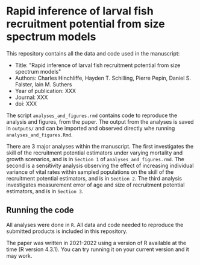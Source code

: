 # Rapid inference of larval fish recruitment potential from size spectrum models
This repository contains all the data and code used in the manuscript:

* Title: "Rapid inference of larval fish recruitment potential from size spectrum models"
* Authors: Charles Hinchliffe, Hayden T. Schilling, Pierre Pepin, Daniel S. Falster, Iain M. Suthers
* Year of publication: XXX
* Journal: XXX
* doi: XXX


The script `analyses_and_figures.rmd` contains code to reproduce the analysis and figures, from the paper. The output from the analyses is saved in `outputs/` and can be imported and observed directly whe running `analyses_and_figures.Rmd`.

There are 3 major analyses within the manuscript. The first investigates the skill of the recruitment potential estimators under varying mortality and growth scenarios, and is in `Section 1`  of `analyses_and_figures.rmd`. The second is a sensitivity analysis observing the effect of increasing individual variance of vital rates within sampled populations on the skill of the recruitment potential estimators, and is in `Section 2`. The third analysis investigates measurement error of age and size of recruitment potential estimators, and is in `Section 3`.

## Running the code

All analyses were done in `R`. All data and code needed to reproduce the submitted products is included in this repository. 

The paper was written in 2021-2022 using a version of R available at the time (R version 4.3.1). You can try running it on your current version and it may work. 
